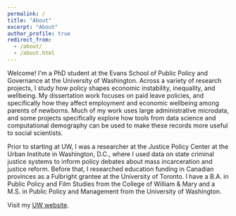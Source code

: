 ```yaml
---
permalink: /
title: "About"
excerpt: "About"
author_profile: true
redirect_from: 
  - /about/
  - /about.html
---
```


Welcome! I'm a PhD student at the Evans School of Public Policy and Governance at the University of Washington. Across a variety of research projects, I study how policy shapes economic instability, inequality, and wellbeing. My dissertation work focuses on paid leave policies, and specifically how they affect employment and economic wellbeing among parents of newborns. Much of my work uses large administrative microdata, and some projects specifically explore how tools from data science and computational demography can be used to make these records more useful to social scientists.

Prior to starting at UW, I was a researcher at the Justice Policy Center at the Urban Institute in Washington, D.C., where I used data on state criminal justice systems to inform policy debates about mass incarceration and justice reform. Before that, I researched education funding in Canadian provinces as a Fulbright grantee at the University of Toronto. I have a B.A. in Public Policy and Film Studies from the College of William & Mary and a M.S. in Public Policy and Management from the University of Washington.

Visit my [UW website](https://evans.uw.edu/profile/elizabeth-pelletier/).


